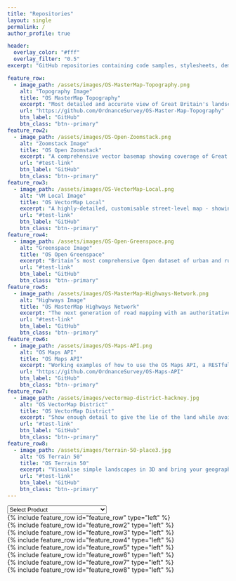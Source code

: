 ```yaml
---
title: "Repositories"
layout: single
permalink: /
author_profile: true

header:
  overlay_color: "#fff"
  overlay_filter: "0.5"
excerpt: "GitHub repositories containing code samples, stylesheets, demos and more for our major products."

feature_row:
  - image_path: /assets/images/OS-MasterMap-Topography.png
    alt: "Topography Image"
    title: "OS MasterMap Topography"
    excerpt: "Most detailed and accurate view of Great Britain's landscape – from roads to fields, to buildings and trees and more."
    url: "https://github.com/OrdnanceSurvey/OS-Master-Map-Topography"
    btn_label: "GitHub" 
    btn_class: "btn--primary" 
feature_row2:
  - image_path: /assets/images/OS-Open-Zoomstack.png
    alt: "Zoomstack Image"
    title: "OS Open Zoomstack"
    excerpt: "A comprehensive vector basemap showing coverage of Great Britain from a national level, right down to street detail."
    url: "#test-link"
    btn_label: "GitHub"
    btn_class: "btn--primary"
feature_row3:
  - image_path: /assets/images/OS-VectorMap-Local.png
    alt: "VM Local Image"
    title: "OS VectorMap Local"
    excerpt: "A highly-detailed, customisable street-level map - showing fences, building outlines, paths and street names."
    url: "#test-link"
    btn_label: "GitHub"
    btn_class: "btn--primary"
feature_row4:
  - image_path: /assets/images/OS-Open-Greenspace.png
    alt: "Greenspace Image"
    title: "OS Open Greenspace"
    excerpt: "Britain’s most comprehensive Open dataset of urban and rural greenspaces."
    url: "#test-link"
    btn_label: "GitHub"
    btn_class: "btn--primary"
feature_row5:
  - image_path: /assets/images/OS-MasterMap-Highways-Network.png
    alt: "Highways Image"
    title: "OS MasterMap Highways Network"
    excerpt: "The next generation of road mapping with an authoritative single view of the whole road network."
    url: "#test-link"
    btn_label: "GitHub"
    btn_class: "btn--primary"
feature_row6:
  - image_path: /assets/images/OS-Maps-API.png
    alt: "OS Maps API"
    title: "OS Maps API"
    excerpt: "Working examples of how to use the OS Maps API, a RESTful API based on the OS datasets."
    url: "https://github.com/OrdnanceSurvey/OS-Maps-API"
    btn_label: "GitHub"
    btn_class: "btn--primary"    
feature_row7:
  - image_path: /assets/images/vectormap-district-hackney.jpg
    alt: "OS VectorMap District"
    title: "OS VectorMap District"
    excerpt: "Show enough detail to give the lie of the land while avoiding overwhelming detail with this customisable map."
    url: "#test-link"
    btn_label: "GitHub"
    btn_class: "btn--primary"    
feature_row8:
  - image_path: /assets/images/terrain-50-place3.jpg
    alt: "OS Terrain 50"
    title: "OS Terrain 50"
    excerpt: "Visualise simple landscapes in 3D and bring your geographic analysis to life."
    url: "#test-link"
    btn_label: "GitHub"
    btn_class: "btn--primary"    
---
```


<select id="select-anchor" onChange="window.location.hash=this.value" class="Product">
		<option value="">Select Product</option>
		<option value="fr_1">OS MasterMap Topography</option>
	 	<option value="fr_3">OS VectorMap Local</option>
		<option value="fr_2">OS Open Zoomstack</option>
		<option value="fr_4">OS Open Greenspace</option>
	 	<option value="fr_5">OS MasterMap Highways Network</option>
		<option value="fr_6">OS Maps API</option>
		<option value="fr_7">OS VectorMap District</option>
		<option value="fr_8">OS Terrain 50</option>
</select>
	

	
<div id="fr_1"></div>{% include feature_row id="feature_row" type="left" %}
<div id="fr_2"></div>{% include feature_row id="feature_row2" type="left" %}
<div id="fr_3"></div>{% include feature_row id="feature_row3" type="left" %}
<div id="fr_4"></div>{% include feature_row id="feature_row4" type="left" %}
<div id="fr_5"></div>{% include feature_row id="feature_row5" type="left" %}
<div id="fr_6"></div>{% include feature_row id="feature_row6" type="left" %}
<div id="fr_7"></div>{% include feature_row id="feature_row7" type="left" %}
<div id="fr_8"></div>{% include feature_row id="feature_row8" type="left" %}
